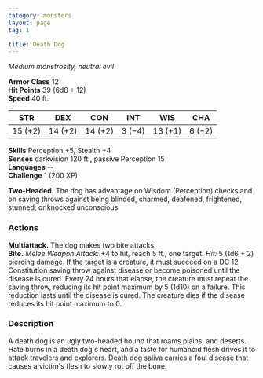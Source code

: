 ```yaml
---
category: monsters
layout: page
tag: 1

title: Death Dog 
---
```

_Medium monstrosity, neutral evil_

**Armor Class** 12    
**Hit Points** 39 (6d8 + 12)    
**Speed** 40 ft. 

| STR     | DEX     | CON     | INT     | WIS     | CHA     |
|---------|---------|---------|---------|---------|---------|
| 15 (+2) | 14 (+2) | 14 (+2) | 3 (−4)  | 13 (+1) | 6 (−2)  |  

**Skills** Perception +5, Stealth +4    
**Senses** darkvision 120 ft., passive Perception 15    
**Languages** --    
**Challenge** 1 (200 XP) 

**Two-Headed.** The dog has advantage on Wisdom (Perception) checks and on saving throws against being blinded, charmed, deafened, frightened, stunned, or knocked unconscious. 

### Actions 
**Multiattack.** The dog makes two bite attacks.    
**Bite.** _Melee Weapon Attack:_ +4 to hit, reach 5 ft., one target. _Hit:_ 5 (1d6 + 2) piercing damage. If the target is a creature, it must succeed on a DC 12 Constitution saving throw against disease or become poisoned until the disease is cured. Every 24 hours that elapse, the creature must repeat the saving throw, reducing its hit point maximum by 5 (1d10) on a failure. This reduction lasts until the disease is cured. The creature dies if the disease reduces its hit point maximum to 0. 

### Description
A death dog is an ugly two-headed hound that roams plains, and deserts. Hate burns in a death dog's heart, and a taste for humanoid flesh drives it to attack travelers and explorers. Death dog saliva carries a foul disease that causes a victim's flesh to slowly rot off the bone. 